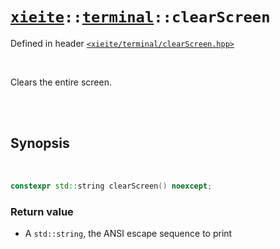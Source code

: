 # [`xieite`](../../README.md)`::`[`terminal`](../../docs/terminal.md)`::clearScreen`
Defined in header [`<xieite/terminal/clearScreen.hpp>`](../../include/xieite/terminal/clearScreen.hpp)

<br/>

Clears the entire screen.

<br/><br/>

## Synopsis

<br/>

```cpp
constexpr std::string clearScreen() noexcept;
```
### Return value
- A `std::string`, the ANSI escape sequence to print
